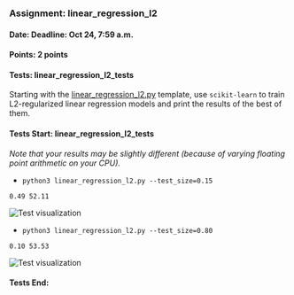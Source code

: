 ### Assignment: linear_regression_l2
#### Date: Deadline: Oct 24, 7:59 a.m.
#### Points: 2 points
#### Tests: linear_regression_l2_tests

Starting with the [linear_regression_l2.py](https://github.com/ufal/npfl129/tree/master/labs/02/linear_regression_l2.py)
template, use `scikit-learn` to train L2-regularized linear regression models
and print the results of the best of them.

#### Tests Start: linear_regression_l2_tests
_Note that your results may be slightly different (because of varying floating point arithmetic on your CPU)._
- `python3 linear_regression_l2.py --test_size=0.15`
```
0.49 52.11
```
![Test visualization](//ufal.mff.cuni.cz/~straka/courses/npfl129/2223/tasks/figures/linear_regression_l2_1.svgz)
- `python3 linear_regression_l2.py --test_size=0.80`
```
0.10 53.53
```
![Test visualization](//ufal.mff.cuni.cz/~straka/courses/npfl129/2223/tasks/figures/linear_regression_l2_2.svgz)
#### Tests End:
